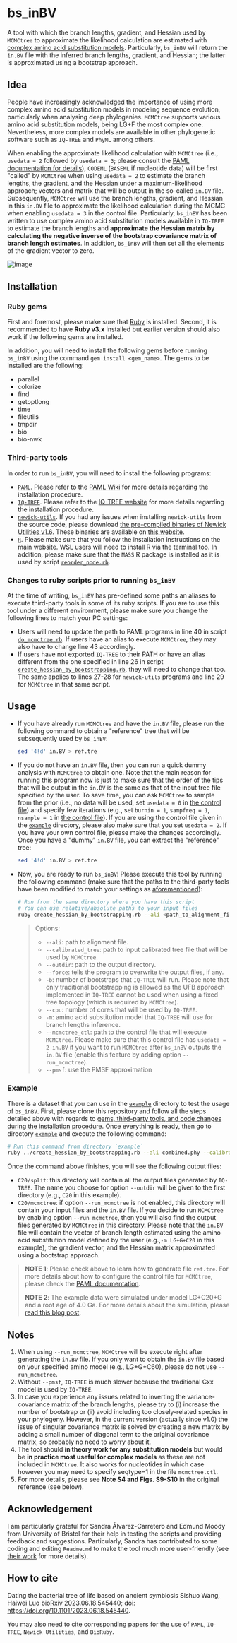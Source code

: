 # bs_inBV

A tool with which the branch lengths, gradient, and Hessian used by `MCMCtree` to approximate the likelihood calculation are estimated with [complex amino acid substitution models](http://www.iqtree.org/doc/Complex-Models). Particularly, `bs_inBV` will return the `in.BV` file with the inferred branch lengths, gradient, and Hessian; the latter is approximated using a bootstrap approach.

## Idea

People have increasingly acknowledged the importance of using more complex amino acid substitution models in modeling sequence evolution, particularly when analysing deep phylogenies. `MCMCtree` supports various amino acid substitution models, being LG+F the most complex one. Nevertheless, more complex models are available in other phylogenetic software such as `IQ-TREE` and `PhyML` among others.

When enabling the approximate likelihood calculation with `MCMCtree` (i.e., `usedata = 2` followed by `usedata = 3`; please consult the [PAML documentation for details](https://github.com/abacus-gene/paml/blob/master/doc/pamlDOC.pdf)), `CODEML` (`BASEML` if nucleotide data) will be first "called" by `MCMCtree` when using `usedata = 2` to estimate the branch lengths, the gradient, and the Hessian under a maximum-likelihood approach; vectors and matrix that will be output in the so-called `in.BV` file. Subsequently, `MCMCtree` will use the branch lengths, gradient, and Hessian in this `in.BV` file to approximate the likelihood calculation during the MCMC when enabling `usedata = 3` in the control file. Particularly, `bs_inBV` has been written to use complex amino acid substitution models available in `IQ-TREE` to estimate the branch lengths and **approximate the Hessian matrix by calculating the negative inverse of the bootstrap covariance matrix of branch length estimates**. In addition, `bs_inBV` will then set all the elements of the gradient vector to zero.

![image](https://github.com/evolbeginner/bs_inBV/assets/8715751/6b7ae95a-f018-4331-8812-720601f637ed)

## Installation

### Ruby gems

First and foremost, please make sure that [Ruby](https://www.ruby-lang.org/en/) is installed. Second, it is recommended to have **Ruby v3.x** installed but earlier version should also work if the following gems are installed.

In addition, you will need to install the following gems before running `bs_inBV` using the command `gem install <gem_name>`. The gems to be installed are the following:

* parallel
* colorize
* find
* getoptlong
* time
* fileutils
* tmpdir
* bio
* bio-nwk

### Third-party tools

In order to run `bs_inBV`, you will need to install the following programs:

* [`PAML`](https://github.com/abacus-gene/paml). Please refer to the [PAML Wiki](https://github.com/abacus-gene/paml/wiki#installation) for more details regarding the installation procedure.
* [`IQ-TREE`](http://www.iqtree.org/). Please refer to the [IQ-TREE website](http://www.iqtree.org/#download) for more details regarding the installation procedure.
* [`newick-utils`](https://github.com/tjunier/newick_utils). If you had any issues when installing `newick-utils` from the source code, please download [the pre-compiled binaries of Newick Utilities v1.6](https://web.archive.org/web/20210409163921/http://cegg.unige.ch/pub/newick-utils-1.6-Linux-x86_64-disabled-extra.tar.gz). These binaries are available on [this website](https://web.archive.org/web/20210409163921/http://cegg.unige.ch/newick_utils).
* [`R`](https://cran.r-project.org/). Please make sure that you follow the installation instructions on the main website. WSL users will need to install R via the terminal too. In addition, please make sure that the `MASS` R package is installed as it is used by script [`reorder_node.rb`](reorder_node.rb).

### Changes to ruby scripts prior to running `bs_inBV`

At the time of writing, `bs_inBV` has pre-defined some paths an aliases to execute third-party tools in some of its ruby scripts. If you are to use this tool under a different environment, please make sure you change the following lines to match your PC settings:

* Users will need to update the path to PAML programs in line 40 in script [`do_mcmctree.rb`](lib/do_mcmctree.rb). If users have an alias to execute `MCMCtree`, they may also have to change line 43 accordingly.
* If users have not exported `IQ-TREE` to their PATH or have an alias different from the one specified in line 26 in script [`create_hessian_by_bootstrapping.rb`](create_hessian_by_bootstrapping.rb), they will need to change that too. The same applies to lines 27-28 for `newick-utils` programs and line 29 for `MCMCtree` in that same script.

## Usage

* If you have already run `MCMCtree` and have the `in.BV` file, please run the following command to obtain a "reference" tree that will be subsequently used by `bs_inBV`:

  ```sh
  sed '4!d' in.BV > ref.tre
  ```

* If you do not have an `in.BV` file, then you can run a quick dummy analysis with `MCMCtree` to obtain one. Note that the main reason for running this program now is just to make sure that the order of the tips that will be output in the `in.BV` is the same as that of the input tree file specified by the user. To save time, you can ask `MCMCtree` to sample from the prior (i.e., no data will be used, set  `usedata = 0` in [the control file](example/mcmctree.ctl)) and specify few iterations (e.g., set `burnin = 1`, `sampfreq = 1`, `nsample = 1` in [the control file](example/mcmctree.ctl)). If you are using the control file given in the [`example`](example/mcmctree.ctl) directory, please also make sure that you set `usedata = 2`. If you have your own control file, please make the changes accordingly. Once you have a "dummy" `in.BV` file, you can extract the "reference" tree:

  ```sh
  sed '4!d' in.BV > ref.tre
  ```

* Now, you are ready to run `bs_inBV`! Please execute this tool by running the following command (make sure that the paths to the third-party tools have been modified to match your settings as [aforementioned](README.md#third-party-tools)):

  ```sh
  # Run from the same directory where you have this script
  # You can use relative/absolute paths to your input files
  ruby create_hessian_by_bootstrapping.rb --ali <path_to_alignment_file> --calibrated_tree <path_to_calibrated_tree_file> --outdir <path_to_output_directory> --ref <path_to_reference_tree>/ref.tre --force -b 1000 --cpu <number_CPUs_for_IQTREE_to_use> -m LG+G+C20 --mcmctree_ctl <path_to_MCMCtree_control_file>/mcmctree.ctl --run_mcmctree --pmsf
  ```

  > Options:
  >
  > * `--ali`: path to alignment file.
  > * `--calibrated_tree`: path to input calibrated tree file that will be used by `MCMCtree`.
  > * `--outdir`: path to the output directory.
  > * `--force`: tells the program to overwrite the output files, if any.
  > * `-b`: number of bootstraps that `IQ-TREE` will run. Please note that only traditional bootstrapping is allowed as the UFB approach implemented in `IQ-TREE` cannot be used when using a fixed tree topology (which is required by `MCMCtree`).
  > * `--cpu`: number of cores that will be used by `IQ-TREE`.
  > * `-m`: amino acid substitution model that `IQ-TREE` will use for branch lengths inference.
  > * `--mcmctree_ctl`: path to the control file that will execute `MCMCtree`. Please make sure that this control file has `usedata = 2 in.BV` if you want to run `MCMCtree` after `bs_inBV` outputs the `in.BV` file (enable this feature by adding option `--run_mcmctree`).
  > * `--pmsf`: use the PMSF approximation

### Example

There is a dataset that you can use in the [`example`](example) directory to test the usage of `bs_inBV`. First, please clone this repository and follow all the steps detailed above with regards to [gems, third-party tools, and code changes during the installation procedure](README.md#installation). Once everything is ready, then go to directory [`example`](example) and execute the following command:

```sh
# Run this command from directory `example`
ruby ../create_hessian_by_bootstrapping.rb --ali combined.phy --calibrated_tree species.trees --outdir C20 --ref ref.tre --force -b 100 --cpu 8 -m LG+G+C20 --mcmctree_ctl mcmctree.ctl --run_mcmctree --pmsf
```

Once the command above finishes, you will see the following output files:

* `C20/split`: this directory will contain all the output files generated by `IQ-TREE`. The name you choose for option `--outdir` will be given to the first directory (e.g., `C20` in this example).
* `C20/mcmctree`:  if option `--run_mcmctree` is not enabled, this directory will contain your input files and the `in.BV` file. If you decide to run `MCMCtree` by enabling option `--run_mcmctree`, then you will also find the output files generated by `MCMCtree` in this directory. Please note that the `in.BV` file will contain the vector of branch length estimated using the amino acid substitution model defined by the user (e.g.,`-m LG+G+C20` in this example), the gradient vector, and the Hessian matrix approximated using a bootstrap approach.

> **NOTE 1**: Please check above to learn how to generate file `ref.tre`. For more details about how to configure the control file for `MCMCtree`, please check the [PAML documentation](https://github.com/abacus-gene/paml/blob/master/doc/pamlDOC.pdf).
> 
> **NOTE 2**: The example data were simulated under model LG+C20+G and a root age of 4.0 Ga. For more details about the simulation, please [read this blog post](https://sishuowang2022.wordpress.com/2023/06/20/substitution-models-lgcxx-and-cxxlg-differ-in-iq-tree/).

## Notes

1. When using `--run_mcmctree`, `MCMCtree` will be execute right after generating the `in.BV` file. If you only want to obtain the `in.BV` file based on your specified amino model (e.g., LG+G+C60), please do not use `--run_mcmctree`.
2. Without `--pmsf`, `IQ-TREE` is much slower because the traditional Cxx model is used by `IQ-TREE`.
3. In case you experience any issues related to inverting the variance-covariance matrix of the branch lengths, please try to (i) increase the number of bootstrap or (ii) avoid including too closely-related species in your phylogeny. However, in the current version (actually since v1.0) the issue of singular covariance matrix is solved by creating a new matrix by adding a small number of diagonal term to the original covariance matrix, so probably no need to worry about it.
4. The tool should **in theory work for any substitution models** but would be **in practice most useful for complex models** as these are not included in `MCMCtree`. It also works for nucleotides in which case however you may need to specify seqtype=1 in the file `mcmctree.ctl`.
5. For more details, please see **Note S4 and Figs. S9-S10** in the original reference (see below).

## Acknowledgement
I am particularly grateful for Sandra Álvarez-Carretero and Edmund Moody from University of Bristol for their help in testing the scripts and providing feedback and suggestions. Particularly, Sandra has contributed to some coding and editing `Readme.md` to make the tool much more user-friendly (see [their work](https://www.nature.com/articles/s41559-024-02461-1) for more details).

## How to cite

Dating the bacterial tree of life based on ancient symbiosis Sishuo Wang, Haiwei Luo bioRxiv 2023.06.18.545440; doi: https://doi.org/10.1101/2023.06.18.545440.

You may also need to cite corresponding papers for the use of `PAML`, `IQ-TREE`, `Newick Utilities`, and `BioRuby`.

